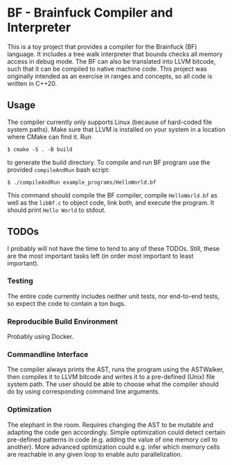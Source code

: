 # BF - Brainfuck Compiler and Interpreter
This is a toy project that provides a compiler for the Brainfuck (BF) language.
It includes a tree walk interpreter that bounds checks all memory access in
debug mode.
The BF can also be translated into LLVM bitcode, such that it can be compiled to 
native machine code.
This project was originally intended as an exercise in ranges and concepts, so
all code is written in C++20.

## Usage
The compiler currently only supports Linux (because of hard-coded file system
paths).
Make sure that LLVM is installed on your system in a location where CMake can
find it.
Run
```commandline
$ cmake -S . -B build
```

to generate the build directory. To compile and run BF program use the provided
`compileAndRun` bash script:
```commandline
$ ./compileAndRun example_programs/HelloWorld.bf
```
This command should compile the BF compiler, compile `HelloWorld.bf` as well
as the `libBf.c` to object code, link both, and execute the program. It should 
print `Hello World` to stdout.

## TODOs
I probably will not have the time to tend to any of these TODOs.
Still, these are the most important tasks left (in order most important to least
important).

### Testing
The entire code currently includes neither unit tests, nor end-to-end tests, so
expect the code to contain a ton bugs.

### Reproducible Build Environment
Probably using Docker.

### Commandline Interface
The compiler always prints the AST, runs the program using the
ASTWalker, then compiles it to LLVM bitcode and writes it to a pre-defined
(Unix) file system path.
The user should be able to choose what the compiler should do by using
corresponding command line arguments.

### Optimization
The elephant in the room.
Requires changing the AST to be mutable and adapting the code gen accordingly.
Simple optimization could detect certain pre-defined patterns in code (e.g.
adding the value of one memory cell to another).
More advanced optimization could e.g. infer which memory cells are reachable in 
any given loop to enable auto parallelization.